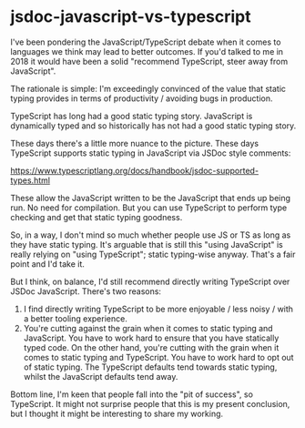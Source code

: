 # jsdoc-javascript-vs-typescript

I've been pondering the JavaScript/TypeScript debate when it comes to languages we think may lead to better outcomes. If you'd talked to me in 2018 it would have been a solid "recommend TypeScript, steer away from JavaScript".

The rationale is simple: I'm exceedingly convinced of the value that static typing provides in terms of productivity / avoiding bugs in production.

TypeScript has long had a good static typing story. JavaScript is dynamically typed and so historically has not had a good static typing story.

These days there's a little more nuance to the picture. These days TypeScript supports static typing in JavaScript via JSDoc style comments:

https://www.typescriptlang.org/docs/handbook/jsdoc-supported-types.html

These allow the JavaScript written to be the JavaScript that ends up being run. No need for compilation. But you can use TypeScript to perform type checking and get that static typing goodness.

So, in a way, I don't mind so much whether people use JS or TS as long as they have static typing. It's arguable that is still this "using JavaScript" is really relying on "using TypeScript"; static typing-wise anyway. That's a fair point and I'd take it.

But I think, on balance, I'd still recommend directly writing TypeScript over JSDoc JavaScript. There's two reasons:

1. I find directly writing TypeScript to be more enjoyable / less noisy / with a better tooling experience.
2. You're cutting against the grain when it comes to static typing and JavaScript. You have to work hard to ensure that you have statically typed code. On the other hand, you're cutting with the grain when it comes to static typing and TypeScript. You have to work hard to opt out of static typing. The TypeScript defaults tend towards static typing, whilst the JavaScript defaults tend away. 

Bottom line, I'm keen that people fall into the "pit of success", so TypeScript. It might not surprise people that this is my present conclusion, but I thought it might be interesting to share my working.
